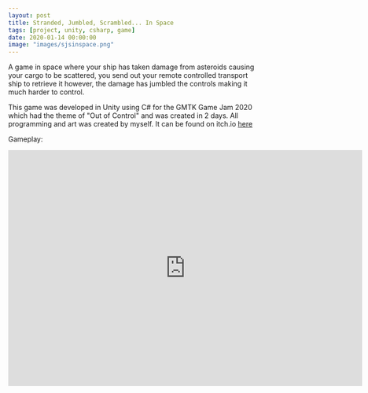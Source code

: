 ```yaml
---
layout: post
title: Stranded, Jumbled, Scrambled... In Space
tags: [project, unity, csharp, game]
date: 2020-01-14 00:00:00
image: "images/sjsinspace.png"
---
```


A game in space where your ship has taken damage from asteroids causing your cargo to be scattered, you send out your remote controlled transport ship to retrieve it however, the damage has jumbled the controls making it much harder to control.

This game was developed in Unity using C# for the GMTK Game Jam 2020 which had the theme of "Out of Control" and was created in 2 days. All programming and art was created by myself.
It can be found on itch.io [here](https://tobywishart.itch.io/sjs-in-space)

Gameplay:
<iframe width="720" height="480" src="http://www.youtube.com/embed/LOySJFEL6Hw" frameborder="0" allow="accelerometer; autoplay; encrypted-media; gyroscope; picture-in-picture" allowfullscreen>&nbsp</iframe>